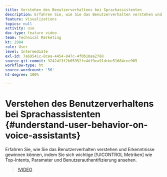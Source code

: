 ```yaml
---
title: Verstehen des Benutzerverhaltens bei Sprachassistenten
description: Erfahren Sie, wie Sie das Benutzerverhalten verstehen und Erkenntnisse gewinnen können, indem Sie sich Schlüsselmetriken wie Top-Intents, Parameter und Benutzerauthentifizierung ansehen.
feature: Visualizations
topics: null
activity: use
doc-type: feature video
team: Technical Marketing
kt: 2904
role: User
level: Intermediate
exl-id: 7a69541c-8cea-4454-847c-4f0b10aa2788
source-git-commit: 32424f3f2b05952fe4df9ea91dcbe51684cee905
workflow-type: ht
source-wordcount: '56'
ht-degree: 100%

---
```


# Verstehen des Benutzerverhaltens bei Sprachassistenten {#understand-user-behavior-on-voice-assistants}

Erfahren Sie, wie Sie das Benutzerverhalten verstehen und Erkenntnisse gewinnen können, indem Sie sich wichtige [!UICONTROL Metriken] wie Top-Intents, Parameter und Benutzerauthentifizierung ansehen.

>[!VIDEO](https://video.tv.adobe.com/v/27227/?quality=9)
